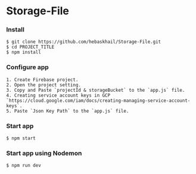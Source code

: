 # Storage-File

### Install

    $ git clone https://github.com/hebaskhail/Storage-File.git
    $ cd PROJECT_TITLE
    $ npm install

### Configure app

    1. Create Firebase project.
    2. Open the project setting.
    3. Copy and Paste `projectId & storageBucket` to the `app.js` file.
    4. Creating service account keys in GCP `https://cloud.google.com/iam/docs/creating-managing-service-account-keys`.
    5. Paste `Json Key Path` to the `app.js` file.

### Start app

    $ npm start

### Start app using Nodemon

    $ npm run dev
    
    
